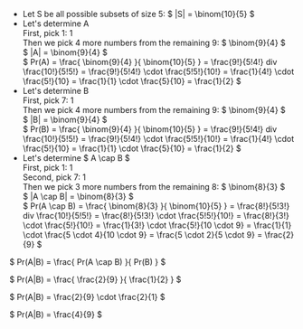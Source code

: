 <ul>
    <li> Let S be all possible subsets of size 5: $ |S| = \binom{10}{5} $
    <li> Let's determine A <br/> 
    First, pick 1: 1 <br/> 
    Then we pick 4 more numbers from the remaining 9: $ \binom{9}{4} $ <br/> 
    $ |A| = \binom{9}{4} $ <br/> 
    $ Pr(A) = \frac{ \binom{9}{4} }{ \binom{10}{5} } = \frac{9!}{5!4!} div \frac{10!}{5!5!} = \frac{9!}{5!4!} \cdot \frac{5!5!}{10!} = \frac{1}{4!} \cdot \frac{5!}{10} = \frac{1}{1} \cdot \frac{5}{10} = \frac{1}{2} $
    <li> Let's determine B <br/> 
    First, pick 7: 1 <br/> 
    Then we pick 4 more numbers from the remaining 9: $ \binom{9}{4} $ <br/> 
    $ |B| = \binom{9}{4} $ <br/> 
    $ Pr(B) = \frac{ \binom{9}{4} }{ \binom{10}{5} } = \frac{9!}{5!4!} div \frac{10!}{5!5!} = \frac{9!}{5!4!} \cdot \frac{5!5!}{10!} = \frac{1}{4!} \cdot \frac{5!}{10} = \frac{1}{1} \cdot \frac{5}{10} = \frac{1}{2} $
    <li> Let's determine $ A \cap B $ <br/> 
    First, pick 1: 1 <br/> 
    Second, pick 7: 1 <br/> 
    Then we pick 3 more numbers from the remaining 8: $ \binom{8}{3} $ <br/> 
    $ |A \cap B| = \binom{8}{3} $ <br/> 
    $ Pr(A \cap B) = \frac{ \binom{8}{3} }{ \binom{10}{5} } = \frac{8!}{5!3!} div \frac{10!}{5!5!} = \frac{8!}{5!3!} \cdot \frac{5!5!}{10!} = \frac{8!}{3!} \cdot \frac{5!}{10!} = \frac{1}{3!} \cdot \frac{5!}{10 \cdot 9} = \frac{1}{1} \cdot \frac{5 \cdot 4}{10 \cdot 9} = \frac{5 \cdot 2}{5 \cdot 9} = \frac{2}{9} $
</ul>

$ Pr(A|B) = \frac{ Pr(A \cap B) }{ Pr(B) } $

$ Pr(A|B) = \frac{ \frac{2}{9} }{ \frac{1}{2} } $

$ Pr(A|B) = \frac{2}{9} \cdot \frac{2}{1} $

$ Pr(A|B) = \frac{4}{9} $
